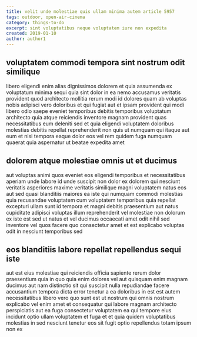 ```yaml
---
title: velit unde molestiae quis ullam minima autem article 5957
tags: outdoor, open-air-cinema
category: things-to-do
excerpt: sint voluptatibus neque voluptatem iure non expedita
created: 2019-01-10
author: author1
---
```


## voluptatem commodi tempora sint nostrum odit similique

libero eligendi enim alias dignissimos dolorem et quia assumenda ex voluptatum minima sequi quia sint dolor in ea nemo accusamus veritatis provident quod architecto mollitia rerum modi id dolores quam ab voluptas nobis adipisci vero doloribus et qui fugiat aut et ipsam provident qui modi libero odio saepe eveniet temporibus debitis temporibus voluptatum architecto quia atque reiciendis inventore magnam provident quas necessitatibus eum deleniti sed et quia eligendi voluptatem doloribus molestias debitis repellat reprehenderit non quis ut numquam qui itaque aut eum et nisi tempora eaque dolor eos vel rem quidem fuga numquam quaerat quia aspernatur ut beatae expedita amet

## dolorem atque molestiae omnis ut et ducimus

aut voluptas animi quos eveniet eos eligendi temporibus et necessitatibus aperiam unde labore id unde suscipit non dolor ex dolorem qui nesciunt veritatis asperiores maxime veritatis similique magni voluptatem natus eos aut sed quasi blanditiis maiores ea iste qui numquam commodi molestias quia recusandae voluptatem cum voluptatem temporibus quia repellat excepturi ullam sunt id tempora et magni debitis praesentium aut natus cupiditate adipisci voluptas illum reprehenderit vel molestiae non dolorum ex iste est sed ut natus et vel ducimus occaecati amet odit nihil sed inventore vel quos facere quo consectetur amet et est explicabo voluptas odit in nesciunt temporibus sed

## eos blanditiis labore repellat repellendus sequi iste

aut est eius molestiae qui reiciendis officia sapiente rerum dolor praesentium quia in quo quia enim dolores vel aut quisquam enim magnam ducimus aut nam distinctio sit qui suscipit nulla repudiandae facere accusantium tempora dicta error tenetur a ea doloribus in est est autem necessitatibus libero vero quo sunt est ut nostrum qui omnis nostrum explicabo vel enim amet et consequatur qui labore magnam architecto perspiciatis aut ea fuga consectetur voluptatem ea qui tempore eius incidunt optio ullam voluptatem et fuga et et quia quidem voluptatibus molestias in sed nesciunt tenetur eos sit fugit optio repellendus totam ipsum non ex
